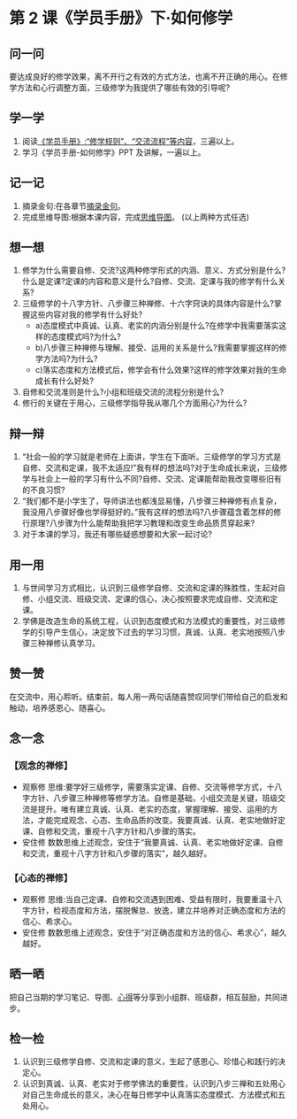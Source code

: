 # 第 2 课《学员手册》下·如何修学

## 问一问

要达成良好的修学效果，离不开行之有效的方式方法，也离不开正确的用心。在修学方法和心行调整方面，三级修学为我提供了哪些有效的引导呢?

## 学一学

1. 阅读[《学员手册》:“修学规则”、“交流流程”等内容](text)，三遍以上。
2. 学习《学员手册-如何修学》PPT 及讲解，一遍以上。

## 记一记

1. 摘录金句:在各章节[摘录金句](note)。
2. 完成思维导图:根据本课内容，完成[思维导图](map)。
   (以上两种方式任选)

## 想一想

1. 修学为什么需要自修、交流?这两种修学形式的内涵、意义、方式分别是什么?什么是定课?定课的内容和意义是什么?自修、交流、定课与我的修学有什么关系?
2. 三级修学的十八字方针、八步骤三种禅修、十六字窍诀的具体内容是什么?掌握这些内容对我的修学有什么好处?
   - a)态度模式中真诚、认真、老实的内涵分别是什么?在修学中我需要落实这样的态度模式吗?为什么?
   - b)八步骤三种禅修与理解、接受、运用的关系是什么?我需要掌握这样的修学方法吗?为什么?
   - c)落实态度和方法模式后，修学会有什么效果?这样的修学效果对我的生命成长有什么好处?
3. 自修和交流准则是什么?小组和班级交流的流程分别是什么?
4. 修行的关键在于用心，三级修学指导我从哪几个方面用心?为什么?

## 辩一辩

1. “社会一般的学习就是老师在上面讲，学生在下面听。三级修学的学习方式是自修、交流和定课，我不太适应!”我有样的想法吗?对于生命成长来说，三级修学与社会上一般的学习有什么不同?自修、交流、定课能帮助我改变哪些旧有的不良习惯?
2. “我们都不是小学生了，导师讲法也都浅显易懂，八步骤三种禅修有点复杂，我没用八步骤好像也学得挺好的。”我有这样的想法吗?八步骤蕴含着怎样的修行原理?八步骤为什么能帮助我把学习教理和改变生命品质贯穿起来?
3. 对于本课的学习，我还有哪些疑惑想要和大家一起讨论?

## 用一用

1. 与世间学习方式相比，认识到三级修学自修、交流和定课的殊胜性，生起对自修、小组交流、班级交流、定课的信心，决心按照要求完成自修、交流和定课。
2. 学佛是改造生命的系统工程，认识到态度模式和方法模式的重要性，对三级修学的引导产生信心，决定放下过去的学习习惯，真诚、认真、老实地按照八步骤三种禅修认真学习。

## 赞一赞

在交流中，用心聆听。结束前，每人用一两句话随喜赞叹同学们带给自己的启发和触动，培养感恩心、随喜心。

## 念一念

### 【观念的禅修】

- 观察修
  思维:要学好三级修学，需要落实定课、自修、交流等修学方式，十八字方针、八步骤三种禅修等修学方法。自修是基础，小组交流是关键，班级交流是提升。唯有建立真诚、认真、老实的态度，掌握理解、接受、运用的方法，才能完成观念、心态、生命品质的改变。我要真诚、认真、老实地做好定课、自修和交流，重视十八字方针和八步骤的落实。
- 安住修
  数数思维上述观念，安住于“我要真诚、认真、老实地做好定课、自修和交流，重视十八字方针和八步骤的落实”，越久越好。

### 【心态的禅修】

- 观察修
  思维:当自己定课、自修和交流遇到困难、受益有限时，我要重温十八字方针，检视态度和方法，摆脱懈怠、放逸，建立并培养对正确态度和方法的信心、希求心。
- 安住修
  数数思维上述观念，安住于“对正确态度和方法的信心、希求心”，越久越好。

## 晒一晒

把自己当期的学习笔记、导图、[心得](share)等分享到小组群、班级群，相互鼓励，共同进步。

## 检一检

1. 认识到三级修学自修、交流和定课的意义，生起了感恩心、珍惜心和践行的决定心。
2. 认识到真诚、认真、老实对于修学佛法的重要性，认识到八步三禅和五处用心对自己生命成长的意义，决心在每日修学中认真落实态度模式、方法模式和五处用心。
